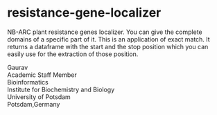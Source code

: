 # resistance-gene-localizer
NB-ARC plant resistance genes localizer. You can give the complete domains of a specific part of it. This is an application of exact match. It returns a dataframe with the start and the stop position which you can easily use for the extraction of those position. 
 
Gaurav \
Academic Staff Member \
Bioinformatics \
Institute for Biochemistry and Biology \
University of Potsdam \
Potsdam,Germany
